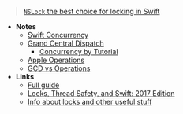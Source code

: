 > [`NSLock` the best choice for locking in Swift](https://gist.github.com/tclementdev/6af616354912b0347cdf6db159c37057)
- **Notes**
	- [Swift Concurrency](Swift%20Concurrency.md)
	- [Grand Central Dispatch](Grand%20Central%20Dispatch.md)
		- [Concurrency by Tutorial](Concurrency%20by%20Tutorial.md)
	- [Apple Operations](Apple%20Operations.md)
	- [GCD vs Operations](GCD%20vs%20Operations.md)
- **Links**
	- [Full guide](https://www.uraimo.com/2017/05/07/all-about-concurrency-in-swift-1-the-present/#dispatch-assertions)
	- [Locks, Thread Safety, and Swift: 2017 Edition](https://www.mikeash.com/pyblog/friday-qa-2017-10-27-locks-thread-safety-and-swift-2017-edition.html)
	- [Info about locks and other useful stuff](https://developer.apple.com/library/archive/documentation/Cocoa/Conceptual/Multithreading/ThreadSafety/ThreadSafety.html)

